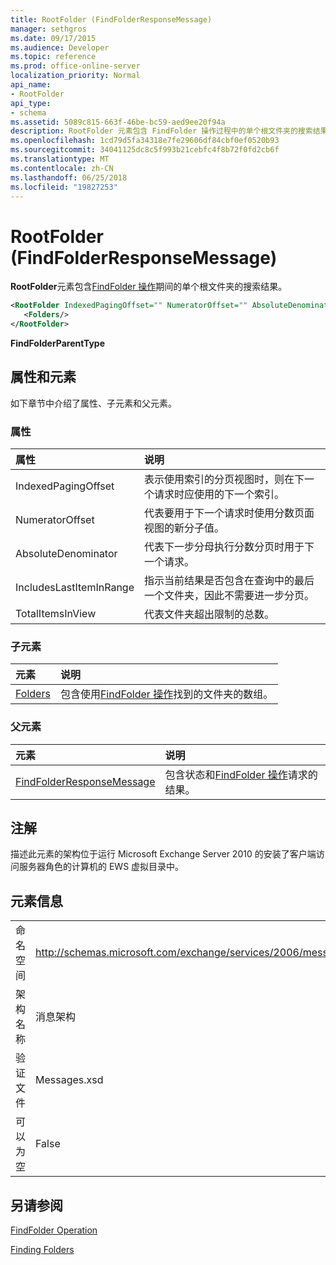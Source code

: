 ```yaml
---
title: RootFolder (FindFolderResponseMessage)
manager: sethgros
ms.date: 09/17/2015
ms.audience: Developer
ms.topic: reference
ms.prod: office-online-server
localization_priority: Normal
api_name:
- RootFolder
api_type:
- schema
ms.assetid: 5089c815-663f-46be-bc59-aed9ee20f94a
description: RootFolder 元素包含 FindFolder 操作过程中的单个根文件夹的搜索结果。
ms.openlocfilehash: 1cd79d5fa34318e7fe29606df84cbf0ef0520b93
ms.sourcegitcommit: 34041125dc8c5f993b21cebfc4f8b72f0fd2cb6f
ms.translationtype: MT
ms.contentlocale: zh-CN
ms.lasthandoff: 06/25/2018
ms.locfileid: "19827253"
---
```

# <a name="rootfolder-findfolderresponsemessage"></a>RootFolder (FindFolderResponseMessage)

**RootFolder**元素包含[FindFolder 操作](findfolder-operation.md)期间的单个根文件夹的搜索结果。
  
```xml
<RootFolder IndexedPagingOffset="" NumeratorOffset="" AbsoluteDenominator="" IncludesLastItemInRange="" TotalItemsInView="">
   <Folders/>
</RootFolder>
```

 **FindFolderParentType**
## <a name="attributes-and-elements"></a>属性和元素

如下章节中介绍了属性、子元素和父元素。
  
### <a name="attributes"></a>属性

|**属性**|**说明**|
|:-----|:-----|
|IndexedPagingOffset  <br/> |表示使用索引的分页视图时，则在下一个请求时应使用的下一个索引。  <br/> |
|NumeratorOffset  <br/> |代表要用于下一个请求时使用分数页面视图的新分子值。  <br/> |
|AbsoluteDenominator  <br/> |代表下一步分母执行分数分页时用于下一个请求。  <br/> |
|IncludesLastItemInRange  <br/> |指示当前结果是否包含在查询中的最后一个文件夹，因此不需要进一步分页。  <br/> |
|TotalItemsInView  <br/> |代表文件夹超出限制的总数。  <br/> |
   
### <a name="child-elements"></a>子元素

|**元素**|**说明**|
|:-----|:-----|
|[Folders](folders-ex15websvcsotherref.md) <br/> |包含使用[FindFolder 操作](findfolder-operation.md)找到的文件夹的数组。  <br/> |
   
### <a name="parent-elements"></a>父元素

|**元素**|**说明**|
|:-----|:-----|
|[FindFolderResponseMessage](findfolderresponsemessage.md) <br/> |包含状态和[FindFolder 操作](findfolder-operation.md)请求的结果。  <br/> |
   
## <a name="remarks"></a>注解

描述此元素的架构位于运行 Microsoft Exchange Server 2010 的安装了客户端访问服务器角色的计算机的 EWS 虚拟目录中。
  
## <a name="element-information"></a>元素信息

|||
|:-----|:-----|
|命名空间  <br/> |http://schemas.microsoft.com/exchange/services/2006/messages  <br/> |
|架构名称  <br/> |消息架构  <br/> |
|验证文件  <br/> |Messages.xsd  <br/> |
|可以为空  <br/> |False  <br/> |
   
## <a name="see-also"></a>另请参阅



[FindFolder Operation](findfolder-operation.md)


[Finding Folders](http://msdn.microsoft.com/library/9124d868-017a-43f0-b915-5c0082cacec9%28Office.15%29.aspx)

